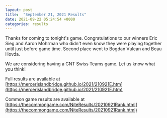 ```yaml
---
layout: post
title:  "September 21, 2021 Results"
date: 2021-09-22 05:24:54 +0000
categories: results
---
```

Thanks for coming to tonight's game. Congratulations to our winners Eric Sieg and Aaron Mohrman who didn't even know they were playing together until just before game time. Second place went to Bogdan Vulcan and Beau Hovda.

We are considering having a GNT Swiss Teams game. Let us know what you think!

Full results are available at [https://mercerislandbridge.github.io/2021/210921E.htm](https://mercerislandbridge.github.io/2021/210921E.htm)

Common game results are available at [https://thecommongame.com/NiteResults/20210921Rank.html](https://thecommongame.com/NiteResults/20210921Rank.html)
